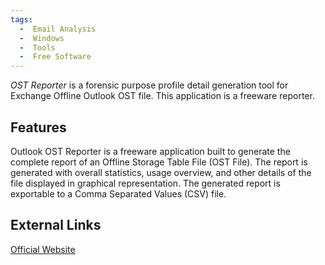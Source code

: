 ```yaml
---
tags:
  -  Email Analysis
  -  Windows
  -  Tools
  -  Free Software
---
```

*OST Reporter* is a forensic purpose profile detail generation tool for
Exchange Offline Outlook OST file. This application is a freeware
reporter.

## Features

Outlook OST Reporter is a freeware application built to generate the
complete report of an Offline Storage Table File (OST File). The report
is generated with overall statistics, usage overview, and other details
of the file displayed in graphical representation. The generated report
is exportable to a Comma Separated Values (CSV) file.

## External Links

[Official Website](https://www.systoolsgroup.com/)
